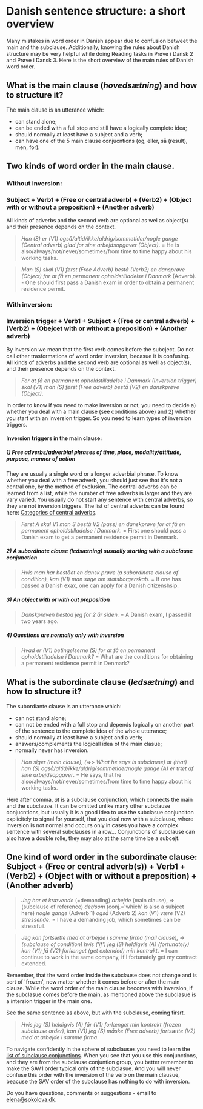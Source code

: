 # Danish sentence structure: a short overview 

Many mistakes in word order in Danish appear due to confusion betweet the main and the subclause. 
Additionally, knowing the rules about Danish structure may be very helpful while doing Reading tasks in Prøve i Dansk 2 and Prøve i Dansk 3. 
Here is the short overview of the main rules of Danish word order. 

## What is the main clause (*hovedsætning*) and how to structure it?
The main clause is an utterance which:
* can stand alone; 
* can be ended with a full stop and still have a logically complete idea;
* should normally at least have a subject and a verb;
* can have one of the 5 main clause conjucntions (og, eller, så (result), men, for).

## Two kinds of word order in the main clause.

### Without inversion: 
### Subject + Verb1 + (Free or central adverb) + (Verb2) + (Object with or without a preposition) + (Another adverb)
All kinds of adverbs and the second verb are optional as wel as object(s) and their presence depends on the context. 

> *Han (S) er (V1) også/altid/ikke/aldrig/sommetider/nogle gange (Central adverb) glad for sine arbejdsopgaver (Object)*. = He is also/always/not/never/sometimes/from time to time happy about his working tasks.   

> *Man (S) skal (V1) først (Free Adverb) bestå (Verb2) en dansprøve (Object) for at få en permanent opholdstilladelse i Danmark* (Adverb). - One should first pass a Danish exam in order to obtain a permanent residence permit. 


### With inversion: 
### Inversion trigger + Verb1 + Subject + (Free or central adverb) + (Verb2) + (Obejcet with or without a preposition) + (Another adverb)
By inversion we mean that the first verb comes before the subcject. Do not call other trasformations of word order inversion, becasue it is confusing. 
All kinds of adverbs and the second verb are optional as well as object(s), and their presence depends on the context.

> *For at få en permanent opholdstilladelse i Danmark (Inversion trigger) skal (V1) man (S) først (Free adverb) bestå (V2) en danskprøve (Object)*. 

In order to know if you need to make inversion or not, you need to decide a) whether you deal with a main clause (see conditions above) and 2) whether you start with an inversion trigger. So you need to learn types of inversion triggers. 

#### Inversion triggers in the main clause: 

##### 1) Free adverbs/adverbial phrases of time, place, modality/attitude, purpose, manner of action 
They are usually a single word or a longer adverbial phrase. To know whether you deal with a free adverb, you should just see that it's not a central one, by the method of exclusion. The central adverbs can be learned from a list, while the number of free adverbs is larger and they are vary varied. You usually do not start any sentence with central adverbs, so they are not inversion triggers.  The list of central adverbs can be found here: [Categories of central adverbs](https://sokolova.dk/inversion-or-not-after-adverbs#categories-of-central-adverbs). 
> *Først A skal V1 man S bestå V2 (pass) en danskprøve for at få en permanent opholdstilladelse i Danmark*. = First one should pass a Danish exam to get a permanent residence permit in Denmark.  

##### 2) A subordinate clause (*ledsætning*) susually starting with a subclause conjunction
> *Hvis man har bestået en dansk prøve (a subordinate clause of condition), kan (V1) man søge om statsborgerskab*. = If one has passed a Danish exax, one can apply for a Danish citizenshsip.  

##### 3) An object with or with out preposition
> *Danskprøven bestod jeg for 2 år siden.* = A Danish exam, I passed it two years ago.   

##### 4) Questions are normally only with inversion
> *Hvad er (V1) betingelserne (S) for at få en permanent opholdstilladelse i Danmark?* = What are the conditions for obtaining a permanent residence permit in Denmark? 


## What is the subordinate clause (*ledsætning*) and how to structure it?
The subordiante clause is an utterance which:
* can not stand alone; 
* can not be ended with a full stop and depends logically on another part of the sentence to the complete idea of the whole utterance;
* should normally at least have a subject and a verb;
* answers/complements the logicall idea of the main clasue;
* normally never has inversion. 


> *Han siger (main clause), (=>> What he says is subclause) at (that) han (S) også/altid/ikke/aldrig/sommetider/nogle gange (A) er træt af sine arbejdsopgaver*. = He says, that he also/always/not/never/sometimes/from time to time happy about his working tasks.   

 
Here after comma, *at* is a subclause conjunction, which connects the main and the subclause. It can be omitted unlike many other subclause conjucntions, but usually it is a good idea to use the subclasue conjunciton explicitely to signal for yourself, that you deal now with a subclause, where inversion is not normal and occurs only in cases you have a complex sentence with several subclauses in a row... 
Conjunctions of subclause can also have a double rolle, they may also at the same time be a subcejt. 

## One kind of word order in the subordinate clause: Subject + (Free or central adverb(s)) + Verb1 + (Verb2) + (Object with or without a preposition) + (Another adverb)
> *Jeg har et krævende* (=demanding) *arbejde* (main clause), =>(subclause of reference) *der/som* (conj.='which' is also a subjcet here) *nogle gange* (Adverb 1) *også* (Adverb 2) *kan* (V1) *være* (V2) *stressende*.  = I have a demanding job, which sometimes can be stressfull. 

> *Jeg kan fortsætte med at arbejde i samme firma (mail clause), => (subclause of condition) hvis ('if') jeg (S) heldigvis (A) (fortunately) kan (V1) få (V2) forlænget (get extended) min kontrakt*. = I can continue to work in the same company, if I fortunately get my contract extended. 

Remember, that the word order inside the subclause does not change and is sort of 'frozen', now matter whether it comes before or after the main clause. While the word order of the main clause becomes with inversion, if the subclasue comes before the main, as mentioned above the subclasue is a intersion trigger in the main one. 

See the same sentence as above, but with the subclause, coming firsrt. 

> *Hvis jeg (S) heldigvis (A) får (V1) forlænget min kontrakt (frozen subclause order), kan (V1) jeg (S) måske (Free adverb) fortsætte (V2) med at arbejde i samme firma*. 

To navigate confidently in the sphere of subclauses you need to learn the [list of subclause conjunctions](list-of-danish-subclause-conjunctions-ledsætningskonjunktioner). When you see that you use this conjunctions, and they are from the subclause conjuntion group, you better remember to make the SAV1 order typical only of the subclasue. And you will never confuse this order with the inversion of the verb on the main clausue, beacuse the SAV order of the subclause has nothing to do with inversion.   


Do you have questions, comments or suggestions - email to [elena@sokolova.dk](mailto:elena@sokolova.dk). 

   <script async data-uid="135a810818" src="https://fantastic-artisan-8379.ck.page/135a810818/index.js"></script>



